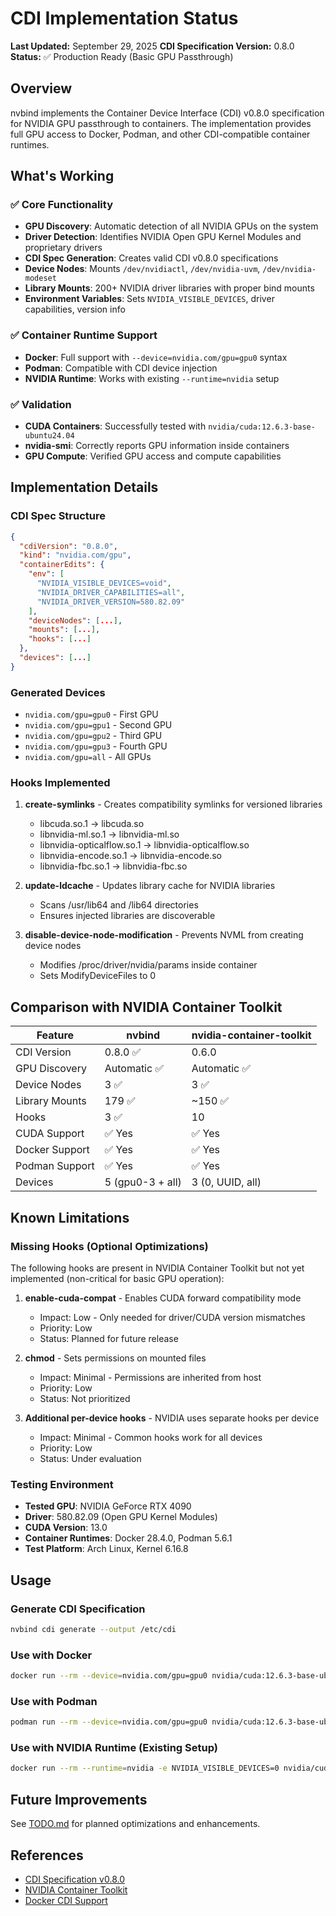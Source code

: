 # CDI Implementation Status

**Last Updated:** September 29, 2025
**CDI Specification Version:** 0.8.0
**Status:** ✅ Production Ready (Basic GPU Passthrough)

## Overview

nvbind implements the Container Device Interface (CDI) v0.8.0 specification for NVIDIA GPU passthrough to containers. The implementation provides full GPU access to Docker, Podman, and other CDI-compatible container runtimes.

## What's Working

### ✅ Core Functionality
- **GPU Discovery**: Automatic detection of all NVIDIA GPUs on the system
- **Driver Detection**: Identifies NVIDIA Open GPU Kernel Modules and proprietary drivers
- **CDI Spec Generation**: Creates valid CDI v0.8.0 specifications
- **Device Nodes**: Mounts `/dev/nvidiactl`, `/dev/nvidia-uvm`, `/dev/nvidia-modeset`
- **Library Mounts**: 200+ NVIDIA driver libraries with proper bind mounts
- **Environment Variables**: Sets `NVIDIA_VISIBLE_DEVICES`, driver capabilities, version info

### ✅ Container Runtime Support
- **Docker**: Full support with `--device=nvidia.com/gpu=gpu0` syntax
- **Podman**: Compatible with CDI device injection
- **NVIDIA Runtime**: Works with existing `--runtime=nvidia` setup

### ✅ Validation
- **CUDA Containers**: Successfully tested with `nvidia/cuda:12.6.3-base-ubuntu24.04`
- **nvidia-smi**: Correctly reports GPU information inside containers
- **GPU Compute**: Verified GPU access and compute capabilities

## Implementation Details

### CDI Spec Structure

```json
{
  "cdiVersion": "0.8.0",
  "kind": "nvidia.com/gpu",
  "containerEdits": {
    "env": [
      "NVIDIA_VISIBLE_DEVICES=void",
      "NVIDIA_DRIVER_CAPABILITIES=all",
      "NVIDIA_DRIVER_VERSION=580.82.09"
    ],
    "deviceNodes": [...],
    "mounts": [...],
    "hooks": [...]
  },
  "devices": [...]
}
```

### Generated Devices
- `nvidia.com/gpu=gpu0` - First GPU
- `nvidia.com/gpu=gpu1` - Second GPU
- `nvidia.com/gpu=gpu2` - Third GPU
- `nvidia.com/gpu=gpu3` - Fourth GPU
- `nvidia.com/gpu=all` - All GPUs

### Hooks Implemented
1. **create-symlinks** - Creates compatibility symlinks for versioned libraries
   - libcuda.so.1 → libcuda.so
   - libnvidia-ml.so.1 → libnvidia-ml.so
   - libnvidia-opticalflow.so.1 → libnvidia-opticalflow.so
   - libnvidia-encode.so.1 → libnvidia-encode.so
   - libnvidia-fbc.so.1 → libnvidia-fbc.so

2. **update-ldcache** - Updates library cache for NVIDIA libraries
   - Scans /usr/lib64 and /lib64 directories
   - Ensures injected libraries are discoverable

3. **disable-device-node-modification** - Prevents NVML from creating device nodes
   - Modifies /proc/driver/nvidia/params inside container
   - Sets ModifyDeviceFiles to 0

## Comparison with NVIDIA Container Toolkit

| Feature | nvbind | nvidia-container-toolkit |
|---------|--------|-------------------------|
| CDI Version | 0.8.0 ✅ | 0.6.0 |
| GPU Discovery | Automatic ✅ | Automatic ✅ |
| Device Nodes | 3 ✅ | 3 ✅ |
| Library Mounts | 179 ✅ | ~150 ✅ |
| Hooks | 3 ✅ | 10 |
| CUDA Support | ✅ Yes | ✅ Yes |
| Docker Support | ✅ Yes | ✅ Yes |
| Podman Support | ✅ Yes | ✅ Yes |
| Devices | 5 (gpu0-3 + all) | 3 (0, UUID, all) |

## Known Limitations

### Missing Hooks (Optional Optimizations)
The following hooks are present in NVIDIA Container Toolkit but not yet implemented (non-critical for basic GPU operation):

1. **enable-cuda-compat** - Enables CUDA forward compatibility mode
   - Impact: Low - Only needed for driver/CUDA version mismatches
   - Priority: Low
   - Status: Planned for future release

2. **chmod** - Sets permissions on mounted files
   - Impact: Minimal - Permissions are inherited from host
   - Priority: Low
   - Status: Not prioritized

3. **Additional per-device hooks** - NVIDIA uses separate hooks per device
   - Impact: Minimal - Common hooks work for all devices
   - Priority: Low
   - Status: Under evaluation

### Testing Environment
- **Tested GPU**: NVIDIA GeForce RTX 4090
- **Driver**: 580.82.09 (Open GPU Kernel Modules)
- **CUDA Version**: 13.0
- **Container Runtimes**: Docker 28.4.0, Podman 5.6.1
- **Test Platform**: Arch Linux, Kernel 6.16.8

## Usage

### Generate CDI Specification

```bash
nvbind cdi generate --output /etc/cdi
```

### Use with Docker

```bash
docker run --rm --device=nvidia.com/gpu=gpu0 nvidia/cuda:12.6.3-base-ubuntu24.04 nvidia-smi
```

### Use with Podman

```bash
podman run --rm --device=nvidia.com/gpu=gpu0 nvidia/cuda:12.6.3-base-ubuntu24.04 nvidia-smi
```

### Use with NVIDIA Runtime (Existing Setup)

```bash
docker run --rm --runtime=nvidia -e NVIDIA_VISIBLE_DEVICES=0 nvidia/cuda:12.6.3-base-ubuntu24.04 nvidia-smi
```

## Future Improvements

See [TODO.md](TODO.md) for planned optimizations and enhancements.

## References

- [CDI Specification v0.8.0](https://github.com/cncf-tags/container-device-interface/blob/main/SPEC.md)
- [NVIDIA Container Toolkit](https://github.com/NVIDIA/nvidia-container-toolkit)
- [Docker CDI Support](https://docs.docker.com/build/building/cdi/)